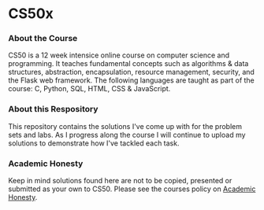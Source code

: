 # CS50x
### About the Course
CS50 is a 12 week intensice online course on computer science and programming. It teaches fundamental concepts such as algorithms & data structures, abstraction, encapsulation, 
resource management, security, and the Flask web framework. The following languages are taught as part of the course: C, Python, SQL, HTML, CSS & JavaScript.

### About this Respository
This repository contains the solutions I've come up with for the problem sets and labs. As I progress along the course I will continue to upload my solutions to demonstrate how I've tackled each task.

### Academic Honesty
Keep in mind solutions found here are not to be copied, presented or submitted as your own to CS50. Please see the courses policy on [Academic Honesty](https://cs50.harvard.edu/x/2023/honesty/).
